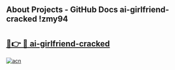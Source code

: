 ## About Projects - GitHub Docs ai-girlfriend-cracked !zmy94

# <h2><a href="https://andorid.site?title=ai-girlfriend-cracked&ref=14PRO">🔗👉 🔴 ai-girlfriend-cracked</a></h2>

[![acn](https://github.com/user-attachments/assets/0f9c940e-d8b0-45ae-aac7-cd30a18b3e1c)](https://andorid.site?title=ai-girlfriend-cracked&ref=14PRO)

